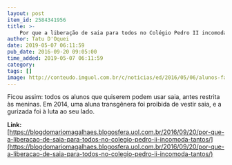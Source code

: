 ```yaml
---
layout: post
item_id: 2584341956
title: >-
    Por que a liberação de saia para todos no Colégio Pedro II incomoda tantos
author: Tatu D'Oquei
date: 2019-05-07 06:11:59
pub_date: 2016-09-20 09:05:00
time_added: 2019-05-07 06:11:59
category: 
tags: []
image: http://conteudo.imguol.com.br/c/noticias/ed/2016/05/06/alunos-fazem-saiaco-apos-estudante-de-saia-ter-sido-barrado-em-universidade-de-mg-1462564961888_615x300.jpg
---
```


Ficou assim: todos os alunos que quiserem podem usar saia, antes restrita às meninas. Em 2014, uma aluna transgênera foi proibida de vestir saia, e a gurizada foi à luta ao seu lado.

**Link:** [https://blogdomariomagalhaes.blogosfera.uol.com.br/2016/09/20/por-que-a-liberacao-de-saia-para-todos-no-colegio-pedro-ii-incomoda-tantos/](https://blogdomariomagalhaes.blogosfera.uol.com.br/2016/09/20/por-que-a-liberacao-de-saia-para-todos-no-colegio-pedro-ii-incomoda-tantos/)

